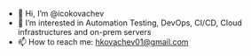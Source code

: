 - 👋 Hi, I’m @icokovachev
- 👀 I’m interested in Automation Testing, DevOps, CI/CD, Cloud infrastructures and on-prem servers
- 📫 How to reach me: hkovachev01@gmail.com
